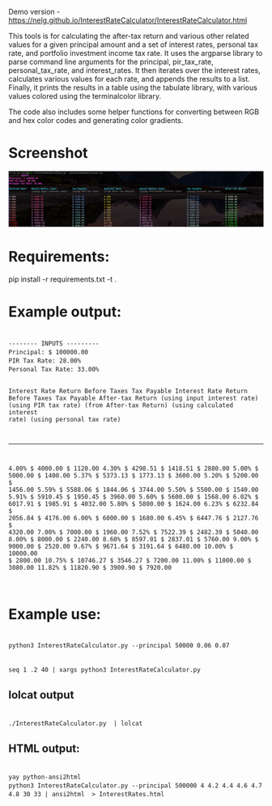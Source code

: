 Demo version - https://nelg.github.io/InterestRateCalculator/InterestRateCalculator.html


This tools is for calculating the after-tax return and various other related values for a given principal amount and a set of interest rates, personal tax rate, and portfolio investment income tax rate. It uses the argparse library to parse command line arguments for the principal, pir_tax_rate, personal_tax_rate, and interest_rates. It then iterates over the interest rates, calculates various values for each rate, and appends the results to a list. Finally, it prints the results in a table using the tabulate library, with various values colored using the terminalcolor library.

The code also includes some helper functions for converting between RGB and hex color codes and generating color gradients.

# Screenshot

![Screenshot](screenshot.png)

# Requirements:
pip install -r requirements.txt -t .

# Example output:
<code>
-------- INPUTS --------- 
Principal: $ 100000.00
PIR Tax Rate: 28.00%
Personal Tax Rate: 33.00%

Interest Rate    Return Before Taxes            Tax Payable             Interest Rate              Return Before Taxes                 Tax Payable                  After-tax Return
                 (using input interest rate)    (using PIR tax rate)    (from After-tax Return)    (using calculated interest rate)    (using personal tax rate)
---------------  -----------------------------  ----------------------  -------------------------  ----------------------------------  ---------------------------  ------------------
4.00%            $ 4000.00                      $ 1120.00               4.30%                      $ 4298.51                           $ 1418.51                    $ 2880.00
5.00%            $ 5000.00                      $ 1400.00               5.37%                      $ 5373.13                           $ 1773.13                    $ 3600.00
5.20%            $ 5200.00                      $ 1456.00               5.59%                      $ 5588.06                           $ 1844.06                    $ 3744.00
5.50%            $ 5500.00                      $ 1540.00               5.91%                      $ 5910.45                           $ 1950.45                    $ 3960.00
5.60%            $ 5600.00                      $ 1568.00               6.02%                      $ 6017.91                           $ 1985.91                    $ 4032.00
5.80%            $ 5800.00                      $ 1624.00               6.23%                      $ 6232.84                           $ 2056.84                    $ 4176.00
6.00%            $ 6000.00                      $ 1680.00               6.45%                      $ 6447.76                           $ 2127.76                    $ 4320.00
7.00%            $ 7000.00                      $ 1960.00               7.52%                      $ 7522.39                           $ 2482.39                    $ 5040.00
8.00%            $ 8000.00                      $ 2240.00               8.60%                      $ 8597.01                           $ 2837.01                    $ 5760.00
9.00%            $ 9000.00                      $ 2520.00               9.67%                      $ 9671.64                           $ 3191.64                    $ 6480.00
10.00%           $ 10000.00                     $ 2800.00               10.75%                     $ 10746.27                          $ 3546.27                    $ 7200.00
11.00%           $ 11000.00                     $ 3080.00               11.82%                     $ 11820.90                          $ 3900.90                    $ 7920.00

</code>

# Example use:
<code>
python3 InterestRateCalculator.py --principal 50000 0.06 0.07 

seq 1 .2 40 | xargs python3 InterestRateCalculator.py
</code>
## lolcat output
<code bash>
./InterestRateCalculator.py  | lolcat
</code>

## HTML output:
<code bash>
yay python-ansi2html
python3 InterestRateCalculator.py --principal 500000 4 4.2 4.4 4.6 4.7 4.8 30 33 | ansi2html  > InterestRates.html
</code>
